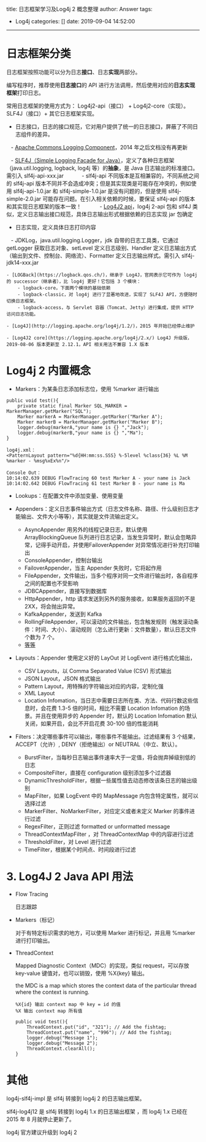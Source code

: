 title: 日志框架学习及Log4j 2 概念整理
author: Answer
tags:
  - Log4j
categories: []
date: 2019-09-04 14:52:00
---
# 日志框架分类

日志框架按照功能可以分为日志**接口**、日志**实现**两部分。

编写程序时，推荐使用**日志接口**的 API 进行方法调用，然后使用对应的**日志实现框架**打印日志。

常用日志框架的使用方式为： Log4j2-api（接口） + Log4j2-core（实现）。SLF4J（接口）+ 其它日志框架实现。  

- 日志接口，日志的接口规范，它对用户提供了统一的日志接口，屏蔽了不同日志组件的差异。

    - [Apache Commons Logging Component](https://commons.apache.org/proper/commons-logging/)，2014 年之后文档没有再更新

    - [SLF4J（Simple Logging Facade for Java）](https://www.slf4j.org/)，定义了各种日志框架（java.util.logging, logback, log4j 等）的**抽象**，是 Java 日志输出的标准接口。需引入 slf4j-api-xxx.jar
    
        - slf4j-api 不同版本是互相兼容的，不同系统之间的 slf4j-api 版本不同并不会造成冲突；但是其实现类是可能存在冲突的，例如使用 slf4j-api-1.0.jar 和 slf4j-simple-1.0.jar 是没有问题的，但是使用 slf4j-simple-2.0.jar 可能存在问题。在引入相关依赖的时候，要保证 slf4j-api 的版本和其实现日志框架的版本一致！
         
    - [Log4J2 api](https://logging.apache.org/log4j/2.x/)，log4j 2-api 包和 slf4J 类似，定义日志输出接口规范，具体日志输出形式根据依赖的日志实现 jar 包确定

- 日志实现，定义具体日志打印内容

    - JDKLog，java.util.logging.Logger，jdk 自带的日志工具类，它通过 getLogger 获取日志对象、setLevel 定义日志级别、Handler 定义日志输出方式 （输出到文件、控制台、网络流）、Formatter 定义日志输出样式。需引入 slf4j-jdk14-xxx.jar
    
    - [LOGBack](https://logback.qos.ch/)，继承于 Log4J，官网表示它可作为 log4j 的 successor（继承者），比 log4j 更好！它包括 3 个模块：
		- logback-core，下面两个模块的基础依赖
  		- logback-classic，对 log4j 进行了显著地改进，实现了 SLF4J API，方便随时切换日志框架。
  		- logback-access，与 Servlet 容器（Tomcat、Jetty）进行集成，提供 HTTP 访问日志功能。
    
    - [Log4J](http://logging.apache.org/log4j/1.2/)，2015 年开始已经停止维护

    - [Log4J2 core](https://logging.apache.org/log4j/2.x/) Log4J 升级版，2019-08-06 版本更新至 2.12.1，API 相关用法不兼容 1.X 版本


# Log4j 2 内置概念

- Markers：为某条日志添加标志位，使用 %marker 进行输出

```
public void test(){
    private static final Marker SQL_MARKER = MarkerManager.getMarker("SQL");
    Marker markerA = MarkerManager.getMarker("Marker A");
    Marker markerB = MarkerManager.getMarker("Marker B");
    logger.debug(markerA,"your name is {} ","Jack");
    logger.debug(markerB,"your name is {} ","Ma");
}

log4j.xml：
<PatternLayout pattern="%d{HH:mm:ss.SSS} %-5level %class{36} %L %M %marker - %msg%xEx%n"/>

Console Out：
10:14:02.639 DEBUG FlowTracing 60 test Marker A - your name is Jack 
10:14:02.642 DEBUG FlowTracing 61 test Marker B - your name is Ma 
```

- Lookups：在配置文件中添加变量、使用变量

- Appenders：定义日志事件输出方式（日志文件名称、路径、什么级别日志才能输出、文件大小等等），其实就是文件流输出定义。
    - AsyncAppender 用另外的线程记录日志，默认使用 ArrayBlockingQueue 队列进行日志记录，当发生异常时，默认会忽略异常，记得手动开启，并使用FailoverAppender 对异常情况进行补充打印输出
    - ConsoleAppender，控制台输出
    - FailoverAppender，当主 Appender 失败时，它将起作用
    - FileAppender，文件输出，当多个程序对同一文件进行输出时，各自程序之间的配置也不受影响
    - JDBCAppender，直接写到数据库
    - HttpAppender，http 请求发送到另外的服务接收，如果服务返回的不是 2XX，将会抛出异常。
    - KafkaAppender，发送到 Kafka
    - RollingFileAppender，可以滚动的文件输出，包含触发规则（触发滚动条件：时间、大小）、滚动规则（怎么进行更新：文件数量），默认日志文件个数为 7 个。
    - [等等](https://logging.apache.org/log4j/2.x/manual/appenders.html)

- Layouts：Appender 使用定义好的 LayOut 对 LogEvent 进行格式化输出，
    - CSV Layouts，以 Comma Separated Value (CSV) 形式输出
    - JSON Layout，JSON 格式输出
    - Pattern Layout，用特殊的字符输出对应的内容，定制化强
    - XML Layout
    - Location Infomation，当日志中需要日志所在类、方法、代码行数这些信息时，会花费 1.3-5 倍的时间，相比不需要 Location Infomation 的场景。并且在使用异步的 Appender 时，默认的 Location Infomation 默认关闭，如果开启，会比不开启花费 30-100 倍的性能消耗

- Filters：决定哪些事件可以输出，哪些事件不能输出。过滤结果有 3 个结果，ACCEPT（允许）, DENY（拒绝输出）or NEUTRAL（中立、默认）。
    - BurstFilter，当每秒日志输出事件速率大于一定值，将会抛弃掉级别低的日志
    - CompositeFilter，直接在 configuration 级别添加多个过滤器
    - DynamicThresholdFilter，根据一些属性值去动态修改该条日志的输出级别
    - MapFilter，如果 LogEvent 中的 MapMessage 内包含特定属性，就可以选择过滤
    - MarkerFilter、NoMarkerFilter，对应定义或者未定义 Marker 的事件进行过滤
    - RegexFilter，正则过滤 formatted or unformatted message
    - ThreadContextMapFilter ，对 ThreadContextMap 中的内容进行过滤
    - ThresholdFilter，对 Level 进行过滤
    - TimeFilter，根据某个时间点、时间段进行过滤


# 3. Log4J 2 Java API 用法

- Flow Tracing

	日志跟踪

- Markers（标记）

	对于有特定标识需求的地方，可以使用 Marker 进行标记，并且用 %marker 进行打印输出。

- ThreadContext

	Mapped Diagnostic Context（MDC）的实现，类似 request，可以存放 key-value 键值对，也可以销毁，使用 %X{key} 输出。

	the MDC is a map which stores the context data of the particular thread where the context is running. 


  ```
  %X{id} 输出 context map 中 key = id 的值
  %X 输出 context map 所有值

  public void test(){
      ThreadContext.put("id", "321"); // Add the fishtag;
      ThreadContext.put("name", "996"); // Add the fishtag;
      logger.debug("Message 1");
      logger.debug("Message 2");
      ThreadContext.clearAll();
  }
  ```


# 其他

log4j-slf4j-impl 是 slf4j 转接到 log4j 2 的日志输出框架。

slf4j-log4j12 是 slf4j 转接到 log4j 1.x 的日志输出框架 ，而 log4j 1.x 已经在 2015 年 8 月就停止更新了。

log4j 官方建议升级到 log4j 2